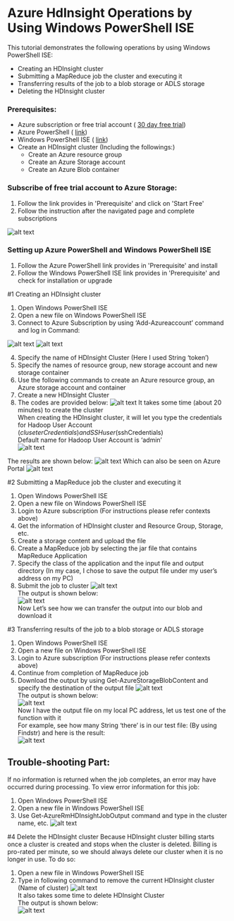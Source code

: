 # Azure HdInsight Operations by Using Windows PowerShell ISE

This tutorial demonstrates the following operations by using Windows PowerShell ISE:

- Creating an HDInsight cluster
- Submitting a MapReduce job the cluster and executing it
- Transferring results of the job to a blob storage or ADLS storage
- Deleting the HDInsight cluster


### Prerequisites:

- Azure subscription or free trial account ( [30 day free trial](https://azure.microsoft.com/en-us/pricing/free-trial/))
- Azure PowerShell ( [link](https://github.com/Azure/azure-powershell/releases/download/v3.6.0-February2017/azure-powershell.3.6.0.msi))
- Windows PowerShell ISE ( [link](https://www.microsoft.com/en-us/search/DownloadResults.aspx?q=%22windows%20management%20framework%22%20PowerShell&amp;sortby=Relevancy~Descending))
- Create an HDInsight cluster (Including the followings:)
  -	Create an Azure resource group
  -	Create an Azure Storage account
  -	Create an Azure Blob container


### Subscribe of free trial account to Azure Storage:

1. Follow the link provides in &#39;Prerequisite&#39; and click on &#39;Start Free&#39;
2. Follow the instruction after the navigated page and complete subscriptions

![alt text](https://raw.githubusercontent.com/BoyangW/AzureStorage-Tutorial/master/Prompt%20One/Pictures/1.png "1")

### Setting up Azure PowerShell and Windows PowerShell ISE

1. Follow the Azure PowerShell link provides in &#39;Prerequisite&#39; and install
2. Follow the Windows PowerShell ISE link provides in &#39;Prerequisite&#39; and check for installation or upgrade

#1 Creating an HDInsight cluster

1. Open Windows PowerShell ISE
2. Open a new file on Windows PowerShell ISE
3. Connect to Azure Subscription by using ‘Add-Azureaccount’ command and log in 
Command: 

![alt text](https://raw.githubusercontent.com/BoyangW/AzureStorage-Tutorial/master/Prompt%20Two/Pictures/1.png "1")
![alt text](https://raw.githubusercontent.com/BoyangW/AzureStorage-Tutorial/master/Prompt%20Two/Pictures/2.png "2")

4. Specify the name of HDInsight Cluster (Here I used String ‘token’)
5. Specify the names of resource group, new storage account and new storage container
6. Use the following commands to create an Azure resource group, an Azure storage account and container
7. Create a new HDInsight Cluster 
8. The codes are provided below:
![alt text](https://raw.githubusercontent.com/BoyangW/AzureStorage-Tutorial/master/Prompt%20Two/Pictures/3.png "3")
It takes some time (about 20 minutes) to create the cluster <br>
When creating the HDInsight cluster, it will let you type the credentials for Hadoop User Account ($cluseterCredentials) and SSH user ($sshCredentials) <br>
Default name for Hadoop User Account is ‘admin’ <br>
![alt text](https://raw.githubusercontent.com/BoyangW/AzureStorage-Tutorial/master/Prompt%20Two/Pictures/3.5.png "3.5")

The results are shown below:
![alt text](https://raw.githubusercontent.com/BoyangW/AzureStorage-Tutorial/master/Prompt%20Two/Pictures/4.png "4")
Which can also be seen on Azure Portal
![alt text](https://raw.githubusercontent.com/BoyangW/AzureStorage-Tutorial/master/Prompt%20Two/Pictures/7.png "7")

#2 Submitting a MapReduce job the cluster and executing it

1.  Open Windows PowerShell ISE 
2.	Open a new file on Windows PowerShell ISE
3.	Login to Azure subscription (For instructions please refer contexts above)
4.	Get the information of HDInsight cluster and Resource Group, Storage, etc.
5.	Create a storage content and upload the file 
6.	Create a MapReduce job by selecting the jar file that contains MapReduce Application
7.	Specify the class of the application and the input file and output directory (In my case, I chose to save the output file under my user’s address on my PC)
8.	Submit the job to cluster 
![alt text](https://raw.githubusercontent.com/BoyangW/AzureStorage-Tutorial/master/Prompt%20Two/Pictures/7.5.png "7.5") <br>
The output is shown below: <br>
![alt text](https://raw.githubusercontent.com/BoyangW/AzureStorage-Tutorial/master/Prompt%20Two/Pictures/11.png "11") <br>
Now Let’s see how we can transfer the output into our blob and download it 

#3 Transferring results of the job to a blob storage or ADLS storage
1.	Open Windows PowerShell ISE 
2.	Open a new file on Windows PowerShell ISE
3.	Login to Azure subscription (For instructions please refer contexts above)
4.	Continue from completion of MapReduce job
5.  Download the output by using Get-AzureStorageBlobContent and specify the destination of the output file
![alt text](https://raw.githubusercontent.com/BoyangW/AzureStorage-Tutorial/master/Prompt%20Two/Pictures/12.png "12") <br>
The output is shown below: <br>
![alt text](https://raw.githubusercontent.com/BoyangW/AzureStorage-Tutorial/master/Prompt%20Two/Pictures/13.png "13") <br>
Now I have the output file on my local PC address, let us test one of the function with it <br>
For example, see how many String ‘there’ is in our test file: (By using Findstr) and here is the result: <br>
![alt text](https://raw.githubusercontent.com/BoyangW/AzureStorage-Tutorial/master/Prompt%20Two/Pictures/14.png "14")

## Trouble-shooting Part:
If no information is returned when the job completes, an error may have occurred during processing. To view error information for this job: <br>
1. Open Windows PowerShell ISE
2. Open a new file in Windows PowerShell ISE
3. Use Get-AzureRmHDInsightJobOutput command and type in the cluster name, etc.
![alt text](https://raw.githubusercontent.com/BoyangW/AzureStorage-Tutorial/master/Prompt%20Two/Pictures/15.png "15")

#4 Delete the HDInsight cluster
Because HDInsight cluster billing starts once a cluster is created and stops when the cluster is deleted. Billing is pro-rated per minute, so we should always delete our cluster when it is no longer in use. To do so: <br>
1. Open a new file in Windows PowerShell ISE
2. Type in following command to remove the current HDInsight cluster (Name of cluster)
![alt text](https://raw.githubusercontent.com/BoyangW/AzureStorage-Tutorial/master/Prompt%20Two/Pictures/16.png "16") <br>
It also takes some time to delete HDInsight Cluster <br>
The output is shown below: <br>
![alt text](https://raw.githubusercontent.com/BoyangW/AzureStorage-Tutorial/master/Prompt%20Two/Pictures/17.png "17")



